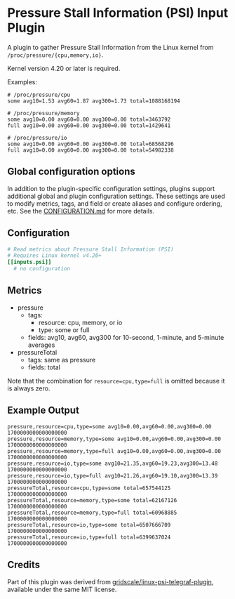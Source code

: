 # Pressure Stall Information (PSI) Input Plugin

A plugin to gather Pressure Stall Information from the Linux kernel from `/proc/pressure/{cpu,memory,io}`.

Kernel version 4.20 or later is required.

Examples:

```shell
# /proc/pressure/cpu
some avg10=1.53 avg60=1.87 avg300=1.73 total=1088168194

# /proc/pressure/memory
some avg10=0.00 avg60=0.00 avg300=0.00 total=3463792
full avg10=0.00 avg60=0.00 avg300=0.00 total=1429641

# /proc/pressure/io
some avg10=0.00 avg60=0.00 avg300=0.00 total=68568296
full avg10=0.00 avg60=0.00 avg300=0.00 total=54982338
```

## Global configuration options <!-- @/docs/includes/plugin_config.md -->

In addition to the plugin-specific configuration settings, plugins support
additional global and plugin configuration settings. These settings are used to
modify metrics, tags, and field or create aliases and configure ordering, etc.
See the [CONFIGURATION.md][CONFIGURATION.md] for more details.

[CONFIGURATION.md]: ../../../docs/CONFIGURATION.md#plugins

## Configuration

```toml @sample.conf
# Read metrics about Pressure Stall Information (PSI)
# Requires Linux kernel v4.20+
[[inputs.psi]]
  # no configuration
```

## Metrics

- pressure
  - tags:
    - resource: cpu, memory, or io
    - type: some or full
  - fields: avg10, avg60, avg300 for 10-second, 1-minute, and 5-minute averages
- pressureTotal
  - tags: same as pressure
  - fields: total

Note that the combination for `resource=cpu,type=full` is omitted because it is always zero.

## Example Output

```text
pressure,resource=cpu,type=some avg10=0.00,avg60=0.00,avg300=0.00 1700000000000000000
pressure,resource=memory,type=some avg10=0.00,avg60=0.00,avg300=0.00 1700000000000000000
pressure,resource=memory,type=full avg10=0.00,avg60=0.00,avg300=0.00 1700000000000000000
pressure,resource=io,type=some avg10=21.35,avg60=19.23,avg300=13.48 1700000000000000000
pressure,resource=io,type=full avg10=21.26,avg60=19.10,avg300=13.39 1700000000000000000
pressureTotal,resource=cpu,type=some total=657544125 1700000000000000000
pressureTotal,resource=memory,type=some total=62167126 1700000000000000000
pressureTotal,resource=memory,type=full total=60968885 1700000000000000000
pressureTotal,resource=io,type=some total=6507666709 1700000000000000000
pressureTotal,resource=io,type=full total=6399637024 1700000000000000000
```

## Credits

Part of this plugin was derived from [gridscale/linux-psi-telegraf-plugin](https://github.com/gridscale/linux-psi-telegraf-plugin), available under the same MIT license.
